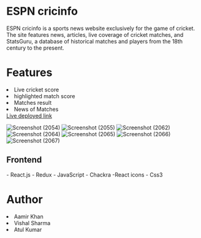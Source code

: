 <h1 fontsize="30px">ESPN cricinfo</h1>
ESPN cricinfo is a sports news website exclusively for the game of cricket. The site features news, articles, live coverage of cricket matches, and StatsGuru, a database of historical matches and players from the 18th century to the present. 
<h1>Features</h1>
<li>Live cricket score</li>
<li>highlighted match score </li>
<li>Matches result</li>
<li>News of Matches </li> 
<a href="https://ceaseless-zebra-5788.vercel.app/">Live deployed link</a>


![Screenshot (2054)](https://user-images.githubusercontent.com/101388992/209437495-e539c56c-c759-471e-b59c-6f747f00fdf7.png)
![Screenshot (2055)](https://user-images.githubusercontent.com/101388992/209437498-7b301dce-655f-4fc0-a384-146697808e9c.png)
![Screenshot (2062)](https://user-images.githubusercontent.com/101388992/209437500-034bb7d4-43bb-4d10-a10d-35e1756c837a.png)
![Screenshot (2064)](https://user-images.githubusercontent.com/101388992/209437502-7625c515-d934-47d0-9d58-0bbf1daa3d4e.png)
![Screenshot (2065)](https://user-images.githubusercontent.com/101388992/209437505-2352fa01-b018-4ad3-918f-2be31ed86816.png)
![Screenshot (2066)](https://user-images.githubusercontent.com/101388992/209437506-d49a2ae5-449b-4507-938f-79d8802f9e45.png)
![Screenshot (2067)](https://user-images.githubusercontent.com/101388992/209437514-481d67f6-6dc2-47cc-8ae9-5b179848ae2f.png)

 <h2>Frontend</h2>
- React.js
- Redux
- JavaScript
- Chackra
-React icons
- Css3
<h1>Author</h1> 
<li>Aamir Khan</li>
<li>Vishal Sharma</li>
<li>Atul Kumar</li>

